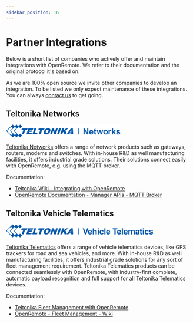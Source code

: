 ```yaml
---
sidebar_position: 16
---
```


# Partner Integrations

Below is a short list of companies who actively offer and maintain integrations with OpenRemote. We refer to their documentation and the original protocol it's based on.

As we are 100% open source we invite other companies to develop an integration. To be listed we only expect maintenance of these integrations. You can always [contact us](https://openremote.io/contact/) to get going.

## Teltonika Networks 
![TELTONIKA-NETWORKS](img/teltonika-networks.png)

[Teltonika Networks](https://teltonika-networks.com/?utm_source=iotplatform&utm_medium=referral&utm_content=openremote) offers a range of network products such as gateways, routers, modems and switches. With in-house R&D as well manufacturing facilities, it offers industrial grade solutions. Their solutions connect easily with OpenRemote, e.g. using the MQTT broker.

Documentation: 
- [Teltonika Wiki - Integrating with OpenRemote](https://wiki.teltonika-networks.com/view/OpenRemote?utm_source=partner&utm_medium=referral&utm_campaign=teltonika-networks-openremote-wiki)
- [OpenRemote Documentation - Manager APIs - MQTT Broker](../manager-apis/manager-apis.md#mqtt-api-mqtt-broker)

## Teltonika Vehicle Telematics
![TELTONIKA-Telematics](img/teltonika-telematics.png)

[Teltonika Telematics](https://teltonika-gps.com/?utm_source=iotplatform&utm_medium=referral&utm_content=openremote) offers a range of vehicle telematics devices, like GPS trackers for road and sea vehicles, and more. With in-house R&D as well manufacturing facilities, it offers industrial grade solutions for any sort of fleet management requirement. Teltonika Telematics products can be connected seamlessly with OpenRemote, with industry-first complete, automatic payload recognition and full support for all Teltonika Telematics devices.

Documentation: 
- [Teltonika Fleet Management with OpenRemote](https://wiki.teltonika-gps.com/view/OpenRemote_with_Fleet_Management_(FM))
- [OpenRemote - Fleet Management - Wiki](https://github.com/openremote/fleet-management/wiki)
